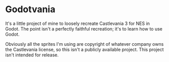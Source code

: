 # Godotvania
It's a little project of mine to loosely recreate Castlevania 3 for NES in Godot. The point isn't a perfectly faithful recreation; it's to learn how to use Godot.

Obviously all the sprites I'm using are copyright of whatever company owns the Castlevania license, so this isn't a publicly available project. This project isn't intended for release.
